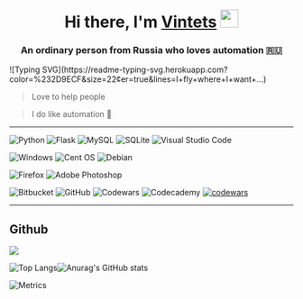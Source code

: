 <h1 align="center">Hi there, I'm <a href="https://vintets.ru/" target="_blank">Vintets</a> 
<img src="https://github.com/blackcater/blackcater/raw/main/images/Hi.gif" height="32"/></h1>
<h3 align="center">An ordinary person from Russia who loves automation 🇷🇺</h3>
![Typing SVG](https://readme-typing-svg.herokuapp.com?color=%232D9ECF&size=22&center=true&lines=I+fly+where+I+want+...)

> Love to help people

> I do like automation 🤖

____

![Python](https://img.shields.io/badge/python-3670A0?style=for-the-badge&logo=python&logoColor=ffdd54)
![Flask](https://img.shields.io/badge/flask-%23000.svg?style=for-the-badge&logo=flask&logoColor=white)
![MySQL](https://img.shields.io/badge/mysql-%2300f.svg?style=for-the-badge&logo=mysql&logoColor=white)
![SQLite](https://img.shields.io/badge/sqlite-%2307405e.svg?style=for-the-badge&logo=sqlite&logoColor=white)
![Visual Studio Code](https://img.shields.io/badge/Visual%20Studio%20Code-0078d7.svg?style=for-the-badge&logo=visual-studio-code&logoColor=white)

![Windows](https://img.shields.io/badge/Windows-0078D6?style=for-the-badge&logo=windows&logoColor=white)
![Cent OS](https://img.shields.io/badge/cent%20os-002260?style=for-the-badge&logo=centos&logoColor=F0F0F0)
![Debian](https://img.shields.io/badge/Debian-D70A53?style=for-the-badge&logo=debian&logoColor=white)

![Firefox](https://img.shields.io/badge/Firefox-FF7139?style=for-the-badge&logo=Firefox-Browser&logoColor=white)
![Adobe Photoshop](https://img.shields.io/badge/adobephotoshop-%2331A8FF.svg?style=for-the-badge&logo=adobephotoshop&logoColor=white)

![Bitbucket](https://img.shields.io/badge/bitbucket-%230047B3.svg?style=for-the-badge&logo=bitbucket&logoColor=white)
![GitHub](https://img.shields.io/badge/github-%23121011.svg?style=for-the-badge&logo=github&logoColor=white)
![Codewars](https://img.shields.io/badge/Codewars-B1361E?style=for-the-badge&logo=codewars&logoColor=grey)
![Codecademy](https://img.shields.io/badge/Codecademy-FFF0E5?style=for-the-badge&logo=codecademy&logoColor=1F243A)
[![codewars](https://www.codewars.com/users/Vintets/badges/large)](https://www.codewars.com/users/Vintets)

____

## Github
![](https://komarev.com/ghpvc/?username=Vintets)

![Top Langs](https://github-readme-stats.vercel.app/api/top-langs/?username=Vintets&layout=compact)![Anurag's GitHub stats](https://github-readme-stats.vercel.app/api?username=Vintets&count_private=true&show_icons=true&hide=issues&theme=tokyonight)

![Metrics](https://metrics.lecoq.io/Vintets?template=classic&base.header=0&base.activity=0&base.community=0&base.repositories=0&base.metadata=0&isocalendar=1&isocalendar.duration=full-year&config.timezone=Europe%2FMoscow)







<!--
**Vintets/Vintets** is a ✨ _special_ ✨ repository because its `README.md` (this file) appears on your GitHub profile.

Here are some ideas to get you started:

- 🔭 I’m currently working on ...
- 🌱 I’m currently learning ...
- 👯 I’m looking to collaborate on ...
- 🤔 I’m looking for help with ...
- 💬 Ask me about ...
- 📫 How to reach me: ...
- 😄 Pronouns: ...
- ⚡ Fun fact: ...
-->
